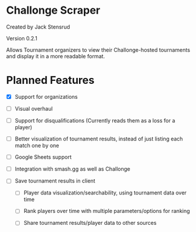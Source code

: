 # Challonge Scraper

Created by Jack Stensrud

Version 0.2.1

Allows Tournament organizers to view their Challonge-hosted tournaments and display it in a more readable format.


# Planned Features
- [x] Support for organizations

- [ ] Visual overhaul

- [ ] Support for disqualifications (Currently reads them as a loss for a player)

- [ ] Better visualization of tournament results, instead of just listing each match one by one

- [ ] Google Sheets support

- [ ] Integration with smash.gg as well as Challonge

- [ ] Save tournament results in client

    - [ ] Player data visualization/searchability, using tournament data over time
    
    - [ ] Rank players over time with multiple parameters/options for ranking
    
    - [ ] Share tournament results/player data to other sources
